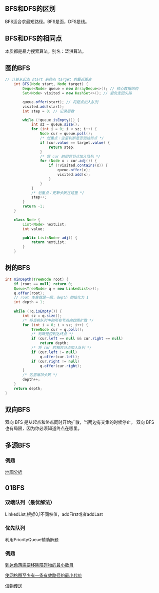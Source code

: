 ## BFS和DFS的区别
BFS适合求最短路径。BFS是面，DFS是线。

## BFS和DFS的相同点
本质都是暴力搜索算法。别名：泛洪算法。

## 图的BFS
```java
// 计算从起点 start 到终点 target 的最近距离
    int BFS(Node start, Node target) {
        Deque<Node> queue = new ArrayDeque<>(); // 核心数据结构
        Set<Node> visited = new HashSet<>(); // 避免走回头路

        queue.offer(start); // 将起点加入队列
        visited.add(start);
        int step = 0; // 记录层数

        while (!queue.isEmpty()) {
            int sz = queue.size();
            for (int i = 0; i < sz; i++) {
                Node cur = queue.poll();
                /* 划重点：这里判断是否到达终点 */
                if (cur.value == target.value) {
                    return step;
                }
                /* 将 cur 的相邻节点加入队列 */
                for (Node x : cur.adj()) {
                    if (!visited.contains(x)) {
                        queue.offer(x);
                        visited.add(x);
                    }
                }
            }
            /* 划重点：更新步数在这里 */
            step++;
        }
        return -1;
    }

    class Node {
        List<Node> nextList;
        int value;

        public List<Node> adj() {
            return nextList;
        }
    }
```

## 树的BFS
```java
int minDepth(TreeNode root) {
    if (root == null) return 0;
    Queue<TreeNode> q = new LinkedList<>();
    q.offer(root);
    // root 本身就是一层，depth 初始化为 1
    int depth = 1;
    
    while (!q.isEmpty()) {
        int sz = q.size();
        /* 将当前队列中的所有节点向四周扩散 */
        for (int i = 0; i < sz; i++) {
            TreeNode cur = q.poll();
            /* 判断是否到达终点 */
            if (cur.left == null && cur.right == null) 
                return depth;
            /* 将 cur 的相邻节点加入队列 */
            if (cur.left != null)
                q.offer(cur.left);
            if (cur.right != null) 
                q.offer(cur.right);
        }
        /* 这里增加步数 */
        depth++;
    }
    return depth;
}

```
## 双向BFS
双向 BFS 是从起点和终点同时开始扩散，当两边有交集的时候停止。
双向 BFS 也有局限，因为你必须知道终点在哪里。

## 多源BFS

### 例题
[地图分析](https://leetcode.cn/problems/as-far-from-land-as-possible/)

## 01BFS
### 双端队列（最优解法）
LinkedList,根据0,1不同权值，addFirst或者addLast

### 优先队列
利用PriorityQueue辅助解题

### 例题
[到达角落需要移除障碍物的最小数目](https://leetcode.cn/problems/minimum-obstacle-removal-to-reach-corner/)

[使网格图至少有一条有效路径的最小代价](https://leetcode.cn/problems/minimum-cost-to-make-at-least-one-valid-path-in-a-grid/)

[信物传送](https://leetcode.cn/problems/6UEx57/)
